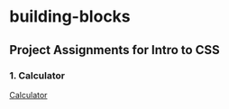 # building-blocks

## Project Assignments for Intro to CSS

### 1. Calculator

[Calculator](./Calculator)
